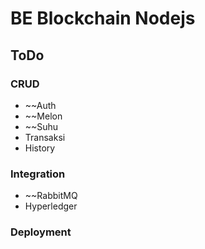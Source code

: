 # BE Blockchain Nodejs

## ToDo

### CRUD

- ~~Auth
- ~~Melon
- ~~Suhu
- Transaksi
- History

### Integration

- ~~RabbitMQ
- Hyperledger

### Deployment
